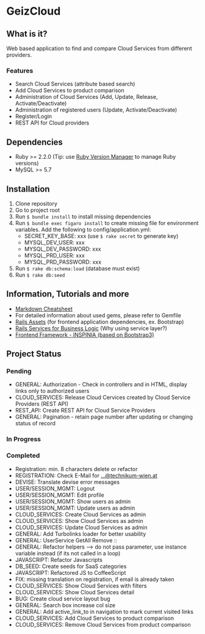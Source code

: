 # GeizCloud

## What is it?
Web based application to find and compare Cloud Services from different providers.

### Features
* Search Cloud Services (attribute based search)
* Add Cloud Services to product comparison
* Administration of Cloud Services (Add, Update, Release, Activate/Deactivate)
* Administration of registered users (Update, Activate/Deactivate)
* Register/Login
* REST API for Cloud providers

## Dependencies
- Ruby >= 2.2.0 (Tip: use [Ruby Version Manager](https://rvm.io) to manage Ruby versions)
- MySQL >= 5.7

## Installation
1. Clone repository
2. Go to project root
2. Run `$ bundle install` to install missing dependencies
3. Run `$ bundle exec figaro install` to create missing file for environment variables. Add the following to config/application.yml:
    - SECRET_KEY_BASE: xxx (use `$ rake secret` to generate key)
    - MYSQL_DEV_USER: xxx
    - MYSQL_DEV_PASSWORD: xxx
    - MYSQL_PRD_USER: xxx
    - MYSQL_PRD_PASSWORD: xxx
4. Run `$ rake db:schema:load` (database must exist)
5. Run `$ rake db:seed`

## Information, Tutorials and more
* [Markdown Cheatsheet](https://github.com/adam-p/markdown-here/wiki/Markdown-Cheatsheet#links)
* For detailed information about used gems, please refer to Gemfile
* [Rails Assets](http://rails-assets.org) (for frontend application dependencies, ex. Bootstrap)
* [Rails Services for Business Logic](http://adamniedzielski.github.io/blog/2014/11/25/my-take-on-services-in-rails/) (Why using service layer?)
* [Frontend Framework - INSPINIA (based on Bootstrap3)](http://wrapbootstrap.com/preview/WB0R5L90S)

## Project Status
### Pending
* GENERAL: Authorization - Check in controllers and in HTML, display links only to authorized users
* CLOUD_SERVICES: Release Cloud Cervices created by Cloud Service Providers (REST API)
* REST_API: Create REST API for Cloud Service Providers
* GENERAL: Pagination - retain page number after updating or changing status of record

### In Progress

### Completed
* Registration: min. 8 characters delete or refactor
* REGISTRATION: Check E-Mail for ...@technikum-wien.at
* DEVISE: Translate devise error messages
* USER/SESSION_MGMT: Logout
* USER/SESSION_MGMT: Edit profile
* USER/SESSION_MGMT: Show users as admin
* USER/SESSION_MGMT: Update users as admin
* CLOUD_SERVICES: Create Cloud Services as admin
* CLOUD_SERVICES: Show Cloud Services as admin
* CLOUD_SERVICES: Update Cloud Services as admin
* GENERAL: Add Turbolinks loader for better usability
* GENERAL: UserService GetAll Remove ::
* GENERAL: Refactor helpers --> do not pass parameter, use instance variable instead (if its not called in a loop)
* JAVASCRIPT: Refactor Javascripts
* DB_SEED: Create seeds for SaaS categories
* JAVASCRIPT: Refactored JS to CoffeeScript
* FIX: missing translation on registration, if email is already taken
* CLOUD_SERVICES: Show Cloud Services with filters
* CLOUD_SERVICES: Show Cloud Services detail
* BUG: Create cloud service layout bug
* GENERAL: Search box increase col size
* GENERAL: Add active_link_to in navigation to mark current visited links
* CLOUD_SERVICES: Add Cloud Services to product comparison
* CLOUD_SERVICES: Remove Cloud Services from product comparison
